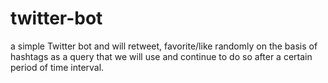 # twitter-bot
a simple Twitter bot and will retweet, favorite/like randomly on the basis of hashtags as a query that we will use and continue to do so after a certain period of time interval.
